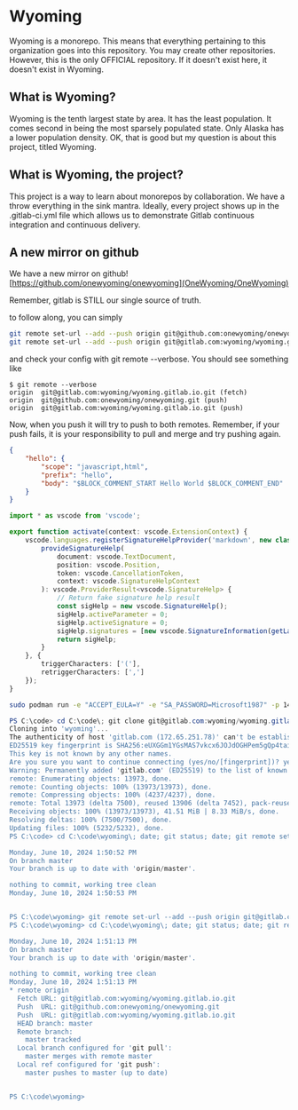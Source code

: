 # Wyoming

Wyoming is a monorepo. 
This means that everything pertaining to this organization goes into this repository. 
You may create other repositories. 
However, this is the only OFFICIAL repository. 
If it doesn't exist here, it doesn't exist in Wyoming. 

## What is Wyoming?
Wyoming is the tenth largest state by area. It has the least population. 
It comes second in being the most sparsely populated state. 
Only Alaska has a lower population density. 
OK, that is good but my question is about this project, titled Wyoming. 

## What is Wyoming, the project?

This project is a way to learn about monorepos by collaboration. 
We have a throw everything in the sink mantra. 
Ideally, every project shows up in the .gitlab-ci.yml file 
which allows us to demonstrate Gitlab continuous integration and continuous delivery. 

## A new mirror on github 

We have a new mirror on github! 
[https://github.com/onewyoming/onewyoming](OneWyoming/OneWyoming)

Remember, gitlab is STILL our single source of truth. 

to follow along, you can simply 

```sh
git remote set-url --add --push origin git@github.com:onewyoming/onewyoming.git
git remote set-url --add --push origin git@gitlab.com:wyoming/wyoming.gitlab.io.git
``` 

and check your config with git remote --verbose. You should see something like 

```
$ git remote --verbose
origin  git@gitlab.com:wyoming/wyoming.gitlab.io.git (fetch)
origin  git@github.com:onewyoming/onewyoming.git (push)
origin  git@gitlab.com:wyoming/wyoming.gitlab.io.git (push)
```

Now, when you push it will try to push to both remotes. 
Remember, if your push fails, 
it is your responsibility to pull and merge and try pushing again. 

```json
{
    "hello": {
        "scope": "javascript,html",
        "prefix": "hello",
        "body": "$BLOCK_COMMENT_START Hello World $BLOCK_COMMENT_END"
    }
}
```

```ts
import * as vscode from 'vscode';

export function activate(context: vscode.ExtensionContext) {
    vscode.languages.registerSignatureHelpProvider('markdown', new class implements vscode.SignatureHelpProvider {
        provideSignatureHelp(
            document: vscode.TextDocument,
            position: vscode.Position,
            token: vscode.CancellationToken,
            context: vscode.SignatureHelpContext
        ): vscode.ProviderResult<vscode.SignatureHelp> {
            // Return fake signature help result
            const sigHelp = new vscode.SignatureHelp();
            sigHelp.activeParameter = 0;
            sigHelp.activeSignature = 0;
            sigHelp.signatures = [new vscode.SignatureInformation(getLabel(context))];
            return sigHelp;
        }
    }, {
        triggerCharacters: ['('],
        retriggerCharacters: [',']
    });
}
```

```bash
sudo podman run -e "ACCEPT_EULA=Y" -e "SA_PASSWORD=Microsoft1987" -p 1433:1433 --name sql1 -d mcr.microsoft.com/mssql/server:2019-CU3-ubuntu-18.04
```

```powershell
PS C:\code> cd C:\code\; git clone git@gitlab.com:wyoming/wyoming.gitlab.io.git wyoming
Cloning into 'wyoming'...
The authenticity of host 'gitlab.com (172.65.251.78)' can't be established.
ED25519 key fingerprint is SHA256:eUXGGm1YGsMAS7vkcx6JOJdOGHPem5gQp4taiCfCLB8.
This key is not known by any other names.
Are you sure you want to continue connecting (yes/no/[fingerprint])? yes
Warning: Permanently added 'gitlab.com' (ED25519) to the list of known hosts.
remote: Enumerating objects: 13973, done.
remote: Counting objects: 100% (13973/13973), done.
remote: Compressing objects: 100% (4237/4237), done.
remote: Total 13973 (delta 7500), reused 13906 (delta 7452), pack-reused 0 (from 0)
Receiving objects: 100% (13973/13973), 41.51 MiB | 8.33 MiB/s, done.
Resolving deltas: 100% (7500/7500), done.
Updating files: 100% (5232/5232), done.
PS C:\code> cd C:\code\wyoming\; date; git status; date; git remote set-url --add --push origin git@github.com:onewyoming/onewyoming.git

Monday, June 10, 2024 1:50:52 PM
On branch master
Your branch is up to date with 'origin/master'.

nothing to commit, working tree clean
Monday, June 10, 2024 1:50:53 PM


PS C:\code\wyoming> git remote set-url --add --push origin git@gitlab.com:wyoming/wyoming.gitlab.io.git
PS C:\code\wyoming> cd C:\code\wyoming\; date; git status; date; git remote show origin

Monday, June 10, 2024 1:51:13 PM
On branch master
Your branch is up to date with 'origin/master'.

nothing to commit, working tree clean
Monday, June 10, 2024 1:51:13 PM
* remote origin
  Fetch URL: git@gitlab.com:wyoming/wyoming.gitlab.io.git
  Push  URL: git@github.com:onewyoming/onewyoming.git
  Push  URL: git@gitlab.com:wyoming/wyoming.gitlab.io.git
  HEAD branch: master
  Remote branch:
    master tracked
  Local branch configured for 'git pull':
    master merges with remote master
  Local ref configured for 'git push':
    master pushes to master (up to date)


PS C:\code\wyoming>
```